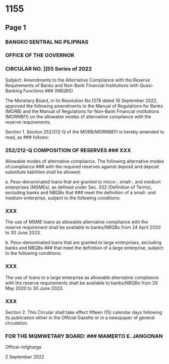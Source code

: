 # 1155

## Page 1

### BANGKO SENTRAL NG PILIPINAS

### OFFICE OF THE GOVERNOR

### CIRCULAR NO. ]]55 Series of 2022

Subject: Amendments to the Alternative Compliance with the Reserve Requirements of Banks and Non-Bank Financial Institutions with Quasi-Banking Functions ### (NBQBS)

The Monetary Board, in its Resolution No.1378 dated 16 September 2022, approved the following amendments to the Manual of Regulations for Banks (MORB) and the Manual of Regulations for Non-Bank Financial institutions (MORNBFI) on the allowable modes of alternative compliance with the reserve requirements.

Section 1. Section 252/212-Q of the MORB/MORNBEFI is hereby amended to read, as ### follows:

### 252/212-Q COMPOSITION OF RESERVES ### XXX

Allowable modes of alternative compliance. The following alternative modes of.compliance ### with the required reserves against deposit and deposit substitute liabilities shall be allowed:

a. Peso-denominated loans that are granted to micro-, small-, and medium enterprises (MSMEs), as defined under Sec. 332 (Definition of Terms), excluding banks and NBQBs that ### meet the definition of a small- and medium-enterprise, subject to the following conditions:

### XXX

The use of MSME loans as allowable alternative compliance with the reserve requirement shall be available to banks/NBQBs from 24 April 2020 to 30 June 2023.

b. Peso-denominated loans that are granted to large enterprises, excluding banks and NBQBs ### that meet the definition of a large enterprise, subject to the following conditions:

### XXX

The use of loans to a large enterprise as allowable alternative compliance with the reserve requirements shall be available to banks/NBQBs from 29 May 2020 to 30 June 2023.

### XXX

Section 2. This Circular shall take effect fifteen (15) calendar days following its publication either in the Official Gazette or in a newspaper of general circulation.

### FOR THE MQMWETARY BOARD: ### MAMERTO E. JANGONAN

Officer-Infgharge

2 September 2022 